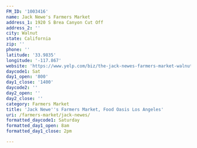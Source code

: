 ```yaml
---
FM_ID: '1003416'
name: Jack Newe's Farmers Market
address_1: 1920 S Brea Canyon Cut Off
address_2: ''
city: Walnut
state: California
zip: ''
phone: ''
latitude: '33.9835'
longitude: '-117.867'
website: 'https://www.yelp.com/biz/the-jack-newes-farmers-market-walnut'
daycode1: Sat
day1_open: '800'
day1_close: '1400'
daycode2: ''
day2_open: ''
day2_close: ''
category: Farmers Market
title: 'Jack Newe''s Farmers Market, Food Oasis Los Angeles'
uri: /farmers-market/jack-newes/
formatted_daycode1: Saturday
formatted_day1_open: 8am
formatted_day1_close: 2pm

---
```

